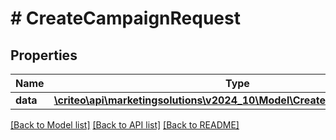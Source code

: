 # # CreateCampaignRequest

## Properties

Name | Type | Description | Notes
------------ | ------------- | ------------- | -------------
**data** | [**\criteo\api\marketingsolutions\v2024_10\Model\CreateCampaignResource**](CreateCampaignResource.md) |  | [optional]

[[Back to Model list]](../../README.md#models) [[Back to API list]](../../README.md#endpoints) [[Back to README]](../../README.md)
